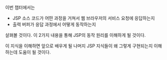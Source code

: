이번 챕터에서는 

- JSP 소스 코드가 어떤 과정을 거쳐서 웹 브라우저의 서비스 요청에 응답하는지 
- 출력 버퍼가 응답 과정에서 어떻게 동작하는지

살펴볼 것이다. 이 2가지 내용을 통해 JSP의 동작 원리를 이해하게 될 것이다. 

이 지식을 이해하면 앞으로 배우게 될 나머지 JSP 지식들이 왜 그렇게 구현되는지 이해하는데 도움이 될 것이다.
